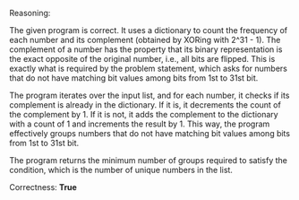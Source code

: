 Reasoning:

The given program is correct. It uses a dictionary to count the frequency of each number and its complement (obtained by XORing with 2^31 - 1). The complement of a number has the property that its binary representation is the exact opposite of the original number, i.e., all bits are flipped. This is exactly what is required by the problem statement, which asks for numbers that do not have matching bit values among bits from 1st to 31st bit.

The program iterates over the input list, and for each number, it checks if its complement is already in the dictionary. If it is, it decrements the count of the complement by 1. If it is not, it adds the complement to the dictionary with a count of 1 and increments the result by 1. This way, the program effectively groups numbers that do not have matching bit values among bits from 1st to 31st bit.

The program returns the minimum number of groups required to satisfy the condition, which is the number of unique numbers in the list.

Correctness: **True**
